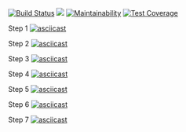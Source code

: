 [![Build Status](https://travis-ci.com/raccoonroman/frontend-project-lvl2.svg?branch=master)](https://travis-ci.com/raccoonroman/frontend-project-lvl2)
![](https://github.com/raccoonroman/frontend-project-lvl2/workflows/Greet%20Everyone/badge.svg)
[![Maintainability](https://api.codeclimate.com/v1/badges/557d1309e3c87772fc83/maintainability)](https://codeclimate.com/github/raccoonroman/frontend-project-lvl2/maintainability)
[![Test Coverage](https://api.codeclimate.com/v1/badges/557d1309e3c87772fc83/test_coverage)](https://codeclimate.com/github/raccoonroman/frontend-project-lvl2/test_coverage)


Step 1
[![asciicast](https://asciinema.org/a/eVlTB1QtjxFj1mNxY8HEggOT8.svg)](https://asciinema.org/a/eVlTB1QtjxFj1mNxY8HEggOT8)

Step 2
[![asciicast](https://asciinema.org/a/SgcsWXEBd4LF4IClUufcosIf1.svg)](https://asciinema.org/a/SgcsWXEBd4LF4IClUufcosIf1)

Step 3
[![asciicast](https://asciinema.org/a/PJGmyaaoJczyy35aKFclOcyDD.svg)](https://asciinema.org/a/PJGmyaaoJczyy35aKFclOcyDD)

Step 4
[![asciicast](https://asciinema.org/a/mlGA8Pq2ONmGq7HjO95rlwSo2.svg)](https://asciinema.org/a/mlGA8Pq2ONmGq7HjO95rlwSo2)

Step 5
[![asciicast](https://asciinema.org/a/uZiB22AiONeoxio7oTUirJcyt.svg)](https://asciinema.org/a/uZiB22AiONeoxio7oTUirJcyt)

Step 6
[![asciicast](https://asciinema.org/a/nC2X3SUvoP1D8m8FvDulQ3NVI.svg)](https://asciinema.org/a/nC2X3SUvoP1D8m8FvDulQ3NVI)

Step 7
[![asciicast](https://asciinema.org/a/cAws5yA9LKJ6uwLvNn0pzT3yS.svg)](https://asciinema.org/a/cAws5yA9LKJ6uwLvNn0pzT3yS)
